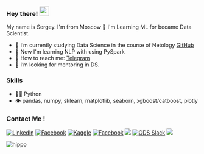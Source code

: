 ### Hey there! <img src="https://media.giphy.com/media/hvRJCLFzcasrR4ia7z/giphy.gif" width="25px">
My name is Sergey. I'm from Moscow 🌆 I'm Learning ML for became Data Scientist. 


- 🔭 I’m currently studying Data Science in the course of Netology [GitHub](https://github.com/netology-code/ds3-spring-2018)
- 🤔 Now I'm learning NLP with using PySpark
- 💬 How to reach me: [Telegram](https://t.me/ghiopinion)
- 🤔 I’m looking for mentoring in DS.

### Skills
- 👨‍💻 Python
- 👁️ pandas, numpy, sklearn, matplotlib, seaborn, xgboost/catboost, plotly

### Contact Me !

[<img target="_blank" src="https://img.icons8.com/color/48/000000/linkedin.png" title="LinkedIn">](https://linkedin.cn/in/sergey-kitaev-019133200/)       [<img target="_blank" src="https://img.icons8.com/color/48/000000/facebook-new.png" title="Facebook">](https://facebook.com/profile.php?id=100006987757699/)        [<img target="_blank" src="https://img.icons8.com/windows/64/4a90e2/kaggle.png" title="Kaggle">](https://www.kaggle.com/sergeykit)       [<img target="_blank" src="https://img.icons8.com/color/48/000000/facebook-new.png" title="Facebook">](https://facebook.com/profile.php?id=100006987757699/)        [<img target="_blank" src="https://img.icons8.com/fluency/50/000000/instagram-new.png">](https://www.instagram.com/takeitself/)        [<img target="_blank" src="https://img.icons8.com/color/48/000000/slack-new.png" title="ODS Slack">](https://opendatascience.slack.com/team/U02DTJEUGLF)        [<img target="_blank" src="https://img.icons8.com/fluency/48/000000/spotify.png">](https://open.spotify.com/user/31v5hq5xg6ecn5uvutig2hded4di?si=b35a039a0f094ee9)


![hippo](https://media3.giphy.com/media/S3Ot3hZ5bcy8o/giphy.gif)
